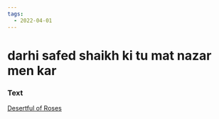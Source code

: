 ```yaml
---
tags:
  - 2022-04-01
---
```

# darhi safed shaikh ki tu mat nazar men kar

### Text
[Desertful of Roses](http://www.columbia.edu/itc/mealac/pritchett/00garden/02c/0224/index_0224.html)

